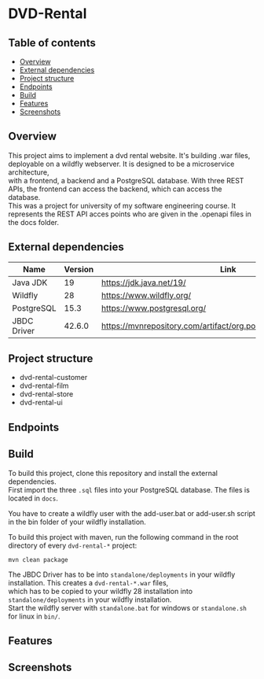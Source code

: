 # DVD-Rental

## Table of contents

-   [Overview](#overview)
-   [External dependencies](#external-dependencies)
-   [Project structure](#project-structure)
-   [Endpoints](#endpoints)
-   [Build](#build)
-   [Features](#features)
-   [Screenshots](#screenshots)

## Overview

This project aims to implement a dvd rental website. It's building .war files, deployable on a wildfly webserver.
It is designed to be a microservice architecture,<br> with a frontend, a backend and a PostgreSQL database.
With three REST APIs, the frontend can access the backend, which can access the database.<br> This was a project for university of my software engineering course.
It represents the REST API acces points who are given in the .openapi files in the docs folder.<br>

## External dependencies

| Name        | Version | Link                                                                |
| ----------- | ------- | ------------------------------------------------------------------- |
| Java JDK    | 19      | https://jdk.java.net/19/                                            |
| Wildfly     | 28      | https://www.wildfly.org/                                            |
| PostgreSQL  | 15.3    | https://www.postgresql.org/                                         |
| JBDC Driver | 42.6.0  | https://mvnrepository.com/artifact/org.postgresql/postgresql/42.6.0 |

## Project structure

-   dvd-rental-customer
-   dvd-rental-film
-   dvd-rental-store
-   dvd-rental-ui

## Endpoints

## Build

To build this project, clone this repository and install the external dependencies.<br>
First import the three `.sql` files into your PostgreSQL database. The files is located in `docs`.<br>

You have to create a wildfly user with the add-user.bat or add-user.sh script in the bin folder of your wildfly installation.<br>

To build this project with maven, run the following command in the root directory of every `dvd-rental-*` project:<br>

```
mvn clean package
```

The JBDC Driver has to be into `standalone/deployments` in your wildfly installation.
This creates a `dvd-rental-*.war` files,<br> which has to be copied to your wildfly 28
installation into `standalone/deployments` in your wildfly installation.<br>
Start the wildfly server with `standalone.bat` for windows or `standalone.sh` for linux in `bin/`.

## Features

## Screenshots
